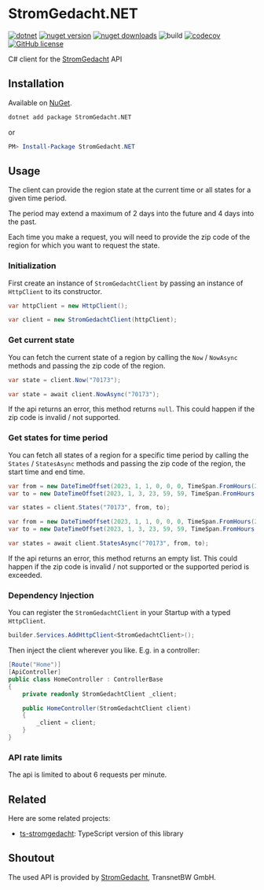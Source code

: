 # StromGedacht.NET

[![dotnet](https://img.shields.io/badge/platform-.NET-blue)](https://www.nuget.org/packages/StromGedacht.NET/)
[![nuget version](https://img.shields.io/nuget/v/StromGedacht.NET)](https://www.nuget.org/packages/StromGedacht.NET/)
[![nuget downloads](https://img.shields.io/nuget/dt/StromGedacht.NET)](https://www.nuget.org/packages/StromGedacht.NET/)
![build](https://github.com/DerStimmler/StromGedacht.NET/actions/workflows/build.yml/badge.svg)
[![codecov](https://codecov.io/gh/DerStimmler/StromGedacht.NET/branch/main/graph/badge.svg?token=8CCFM34SNC)](https://codecov.io/gh/DerStimmler/StromGedacht.NET)
[![GitHub license](https://img.shields.io/github/license/DerStimmler/StromGedacht.NET)](https://github.com/DerStimmler/StromGedacht.NET/blob/master/LICENSE.md)

C# client for the [StromGedacht](https://www.stromgedacht.de/) API

## Installation

Available on [NuGet](https://www.nuget.org/packages/StromGedacht.NET/).

```bash
dotnet add package StromGedacht.NET
```

or

```powershell
PM> Install-Package StromGedacht.NET
```

## Usage

The client can provide the region state at the current time or all states for a given time period.

The period may extend a maximum of 2 days into the future and 4 days into the past.

Each time you make a request, you will need to provide the zip code of the region for which you want to request the state.

### Initialization

First create an instance of `StromGedachtClient` by passing an instance of `HttpClient` to its constructor.

```csharp
var httpClient = new HttpClient();

var client = new StromGedachtClient(httpClient);
```

### Get current state

You can fetch the current state of a region by calling the `Now`
/ `NowAsync` methods and passing the zip code of the region.

```csharp
var state = client.Now("70173");
```

```csharp
var state = await client.NowAsync("70173");
```

If the api returns an error, this method returns `null`.
This could happen if the zip code is invalid / not supported.

### Get states for time period

You can fetch all states of a region for a specific time period by calling the `States`
/ `StatesAsync` methods and passing the zip code of the region, the start time and end time.

```csharp
var from = new DateTimeOffset(2023, 1, 1, 0, 0, 0, TimeSpan.FromHours(2));
var to = new DateTimeOffset(2023, 1, 3, 23, 59, 59, TimeSpan.FromHours(2));

var states = client.States("70173", from, to);
```

```csharp
var from = new DateTimeOffset(2023, 1, 1, 0, 0, 0, TimeSpan.FromHours(2));
var to = new DateTimeOffset(2023, 1, 3, 23, 59, 59, TimeSpan.FromHours(2));

var states = await client.StatesAsync("70173", from, to);
```

If the api returns an error, this method returns an empty list.
This could happen if the zip code is invalid / not supported or the supported period is exceeded.

### Dependency Injection

You can register the `StromGedachtClient` in your Startup with a typed `HttpClient`.

```csharp
builder.Services.AddHttpClient<StromGedachtClient>();
```

Then inject the client wherever you like. E.g. in a controller:

```csharp
[Route("Home")]
[ApiController]
public class HomeController : ControllerBase
{
    private readonly StromGedachtClient _client;

    public HomeController(StromGedachtClient client)
    {
        _client = client;
    }
}
```

### API rate limits

The api is limited to about 6 requests per minute.

## Related

Here are some related projects:

- [ts-stromgedacht](https://github.com/DerStimmler/ts-stromgedacht): TypeScript version of this library

## Shoutout

The used API is provided by [StromGedacht](https://www.stromgedacht.de), TransnetBW GmbH.
